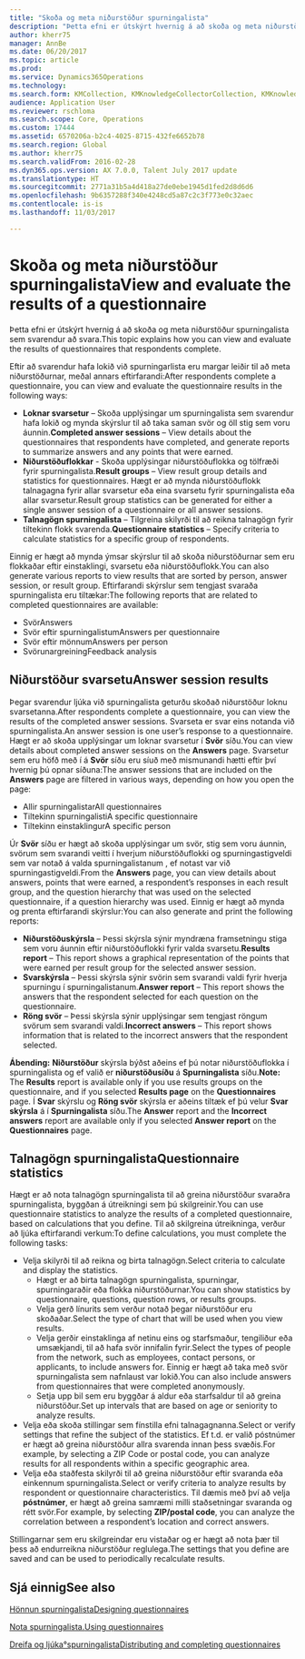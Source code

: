 ```yaml
---
title: "Skoða og meta niðurstöður spurningalista"
description: "Þetta efni er útskýrt hvernig á að skoða og meta niðurstöður spurningalista sem svarendur að svara."
author: kherr75
manager: AnnBe
ms.date: 06/20/2017
ms.topic: article
ms.prod: 
ms.service: Dynamics365Operations
ms.technology: 
ms.search.form: KMCollection, KMKnowledgeCollectorCollection, KMKnowledgeCollectorUserResults
audience: Application User
ms.reviewer: rschloma
ms.search.scope: Core, Operations
ms.custom: 17444
ms.assetid: 6570206a-b2c4-4025-8715-432fe6652b78
ms.search.region: Global
ms.author: kherr75
ms.search.validFrom: 2016-02-28
ms.dyn365.ops.version: AX 7.0.0, Talent July 2017 update
ms.translationtype: HT
ms.sourcegitcommit: 2771a31b5a4d418a27de0ebe1945d1fed2d8d6d6
ms.openlocfilehash: 9b6357288f340e4248cd5a87c2c3f773e0c32aec
ms.contentlocale: is-is
ms.lasthandoff: 11/03/2017

---
```


# <a name="view-and-evaluate-the-results-of-a-questionnaire"></a><span data-ttu-id="41058-103">Skoða og meta niðurstöður spurningalista</span><span class="sxs-lookup"><span data-stu-id="41058-103">View and evaluate the results of a questionnaire</span></span>

<span data-ttu-id="41058-104">Þetta efni er útskýrt hvernig á að skoða og meta niðurstöður spurningalista sem svarendur að svara.</span><span class="sxs-lookup"><span data-stu-id="41058-104">This topic explains how you can view and evaluate the results of questionnaires that respondents complete.</span></span> 

<span data-ttu-id="41058-105">Eftir að svarendur hafa lokið við spurningarlista eru margar leiðir til að meta niðurstöðurnar, meðal annars eftirfarandi:</span><span class="sxs-lookup"><span data-stu-id="41058-105">After respondents complete a questionnaire, you can view and evaluate the questionnaire results in the following ways:</span></span>

-   <span data-ttu-id="41058-106">**Loknar svarsetur** – Skoða upplýsingar um spurningalista sem svarendur hafa lokið og mynda skýrslur til að taka saman svör og öll stig sem voru áunnin.</span><span class="sxs-lookup"><span data-stu-id="41058-106">**Completed answer sessions** – View details about the questionnaires that respondents have completed, and generate reports to summarize answers and any points that were earned.</span></span>
-   <span data-ttu-id="41058-107">**Niðurstöðuflokkar** - Skoða upplýsingar niðurstöðuflokka og tölfræði fyrir spurningalista.</span><span class="sxs-lookup"><span data-stu-id="41058-107">**Result groups** – View result group details and statistics for questionnaires.</span></span> <span data-ttu-id="41058-108">Hægt er að mynda niðurstöðuflokk talnagagna fyrir allar svarsetur eða eina svarsetu fyrir spurningalista eða allar svarsetur.</span><span class="sxs-lookup"><span data-stu-id="41058-108">Result group statistics can be generated for either a single answer session  of a questionnaire or all answer sessions.</span></span>
-   <span data-ttu-id="41058-109">**Talnagögn spurningalista** – Tilgreina skilyrði til að reikna talnagögn fyrir tiltekinn flokk svarenda.</span><span class="sxs-lookup"><span data-stu-id="41058-109">**Questionnaire statistics** – Specify criteria to calculate statistics for a specific group of respondents.</span></span>

<span data-ttu-id="41058-110">Einnig er hægt að mynda ýmsar skýrslur til að skoða niðurstöðurnar sem eru flokkaðar eftir einstaklingi, svarsetu eða niðurstöðuflokk.</span><span class="sxs-lookup"><span data-stu-id="41058-110">You can also generate various reports to view results that are sorted by person, answer session, or result group.</span></span> <span data-ttu-id="41058-111">Eftirfarandi skýrslur sem tengjast svaraða spurningalista eru tiltækar:</span><span class="sxs-lookup"><span data-stu-id="41058-111">The following reports that are related to completed questionnaires are available:</span></span>

-   <span data-ttu-id="41058-112">Svör</span><span class="sxs-lookup"><span data-stu-id="41058-112">Answers</span></span>
-   <span data-ttu-id="41058-113">Svör eftir spurningalistum</span><span class="sxs-lookup"><span data-stu-id="41058-113">Answers per questionnaire</span></span>
-   <span data-ttu-id="41058-114">Svör eftir mönnum</span><span class="sxs-lookup"><span data-stu-id="41058-114">Answers per person</span></span>
-   <span data-ttu-id="41058-115">Svörunargreining</span><span class="sxs-lookup"><span data-stu-id="41058-115">Feedback analysis</span></span>

## <a name="answer-session-results"></a><span data-ttu-id="41058-116">Niðurstöður svarsetu</span><span class="sxs-lookup"><span data-stu-id="41058-116">Answer session results</span></span>
<span data-ttu-id="41058-117">Þegar svarendur ljúka við spurningalista geturðu skoðað niðurstöður loknu svarsetanna.</span><span class="sxs-lookup"><span data-stu-id="41058-117">After respondents complete a questionnaire, you can view the results of the completed answer sessions.</span></span> <span data-ttu-id="41058-118">Svarseta er svar eins notanda við spurningalista.</span><span class="sxs-lookup"><span data-stu-id="41058-118">An answer session is one user’s response to a questionnaire.</span></span> <span data-ttu-id="41058-119">Hægt er að skoða upplýsingar um loknar svarsetur í **Svör** síðu.</span><span class="sxs-lookup"><span data-stu-id="41058-119">You can view details about completed answer sessions on the **Answers** page.</span></span> <span data-ttu-id="41058-120">Svarsetur sem eru höfð með í á **Svör** síðu eru síuð með mismunandi hætti eftir því hvernig þú opnar síðuna:</span><span class="sxs-lookup"><span data-stu-id="41058-120">The answer sessions that are included on the **Answers** page are filtered in various ways, depending on how you open the page:</span></span>

-   <span data-ttu-id="41058-121">Allir spurningalistar</span><span class="sxs-lookup"><span data-stu-id="41058-121">All questionnaires</span></span>
-   <span data-ttu-id="41058-122">Tiltekinn spurningalisti</span><span class="sxs-lookup"><span data-stu-id="41058-122">A specific questionnaire</span></span>
-   <span data-ttu-id="41058-123">Tiltekinn einstaklingur</span><span class="sxs-lookup"><span data-stu-id="41058-123">A specific person</span></span>

<span data-ttu-id="41058-124">Úr **Svör** síðu er hægt að skoða upplýsingar um svör, stig sem voru áunnin, svörum sem svarandi veitti í hverjum niðurstöðuflokki og spurningastigveldi sem var notað á valda spurningalistanum , ef notast var við spurningastigveldi.</span><span class="sxs-lookup"><span data-stu-id="41058-124">From the **Answers** page, you can view details about answers, points that were earned, a respondent’s responses in each result group, and the question hierarchy that was used on the selected questionnaire, if a question hierarchy was used.</span></span> <span data-ttu-id="41058-125">Einnig er hægt að mynda og prenta eftirfarandi skýrslur:</span><span class="sxs-lookup"><span data-stu-id="41058-125">You can also generate and print the following reports:</span></span>

-   <span data-ttu-id="41058-126">**Niðurstöðuskýrsla** – Þessi skýrsla sýnir myndræna framsetningu stiga sem voru áunnin eftir niðurstöðuflokki fyrir valda svarsetu.</span><span class="sxs-lookup"><span data-stu-id="41058-126">**Results report** – This report shows a graphical representation of the points that were earned per result group for the selected answer session.</span></span>
-   <span data-ttu-id="41058-127">**Svarskýrsla** – Þessi skýrsla sýnir svörin sem svarandi valdi fyrir hverja spurningu í spurningalistanum.</span><span class="sxs-lookup"><span data-stu-id="41058-127">**Answer report** – This report shows the answers that the respondent selected for each question on the questionnaire.</span></span>
-   <span data-ttu-id="41058-128">**Röng svör** – Þessi skýrsla sýnir upplýsingar sem tengjast röngum svörum sem svarandi valdi.</span><span class="sxs-lookup"><span data-stu-id="41058-128">**Incorrect answers** – This report shows information that is related to the incorrect answers that the respondent selected.</span></span>

<span data-ttu-id="41058-129">**Ábending:** **Niðurstöður** skýrsla býðst aðeins ef þú notar niðurstöðuflokka í spurningalista og ef valið er **niðurstöðusíðu** á **Spurningalista** síðu.</span><span class="sxs-lookup"><span data-stu-id="41058-129">**Note:** The **Results** report is available only if you use results groups on the questionnaire, and if you selected **Results page** on the **Questionnaires** page.</span></span> <span data-ttu-id="41058-130">Í **Svar** skýrslu og **Röng svör** skýrsla er aðeins tiltæk ef þú velur **Svar skýrsla** á í **Spurningalista** síðu.</span><span class="sxs-lookup"><span data-stu-id="41058-130">The **Answer** report and the **Incorrect answers** report are available only if you selected **Answer report** on the **Questionnaires** page.</span></span>

## <a name="questionnaire-statistics"></a><span data-ttu-id="41058-131">Talnagögn spurningalista</span><span class="sxs-lookup"><span data-stu-id="41058-131">Questionnaire statistics</span></span>
<span data-ttu-id="41058-132">Hægt er að nota talnagögn spurningalista til að greina niðurstöður svaraðra spurningalista, byggðan á útreikningi sem þú skilgreinir.</span><span class="sxs-lookup"><span data-stu-id="41058-132">You can use questionnaire statistics to analyze the results of a completed questionnaire, based on calculations that you define.</span></span> <span data-ttu-id="41058-133">Til að skilgreina útreikninga, verður að ljúka eftirfarandi verkum:</span><span class="sxs-lookup"><span data-stu-id="41058-133">To define calculations, you must complete the following tasks:</span></span>

-   <span data-ttu-id="41058-134">Velja skilyrði til að reikna og birta talnagögn.</span><span class="sxs-lookup"><span data-stu-id="41058-134">Select criteria to calculate and display the statistics.</span></span>
    -   <span data-ttu-id="41058-135">Hægt er að birta talnagögn spurningalista, spurningar, spurningaraðir eða flokka niðurstöðurnar.</span><span class="sxs-lookup"><span data-stu-id="41058-135">You can show statistics by questionnaire, questions, question rows, or results groups.</span></span>
    -   <span data-ttu-id="41058-136">Velja gerð línurits sem verður notað þegar niðurstöður eru skoðaðar.</span><span class="sxs-lookup"><span data-stu-id="41058-136">Select the type of chart that will be used when you view results.</span></span>
    -   <span data-ttu-id="41058-137">Velja gerðir einstaklinga af netinu eins og starfsmaður, tengiliður eða umsækjandi, til að hafa svör innifalin fyrir.</span><span class="sxs-lookup"><span data-stu-id="41058-137">Select the types of people from the network, such as employees, contact persons, or applicants, to include answers for.</span></span> <span data-ttu-id="41058-138">Einnig er hægt að taka með svör spurningalista sem nafnlaust var lokið.</span><span class="sxs-lookup"><span data-stu-id="41058-138">You can also include answers from questionnaires that were completed anonymously.</span></span>
    -   <span data-ttu-id="41058-139">Setja upp bil sem eru byggðar á aldur eða starfsaldur til að greina niðurstöður.</span><span class="sxs-lookup"><span data-stu-id="41058-139">Set up intervals that are based on age or seniority to analyze results.</span></span>
-   <span data-ttu-id="41058-140">Velja eða skoða stillingar sem fínstilla efni talnagagnanna.</span><span class="sxs-lookup"><span data-stu-id="41058-140">Select or verify settings that refine the subject of the statistics.</span></span> <span data-ttu-id="41058-141">Ef t.d. er valið póstnúmer er hægt að greina niðurstöður allra svarenda innan þess svæðis.</span><span class="sxs-lookup"><span data-stu-id="41058-141">For example, by selecting a ZIP Code or postal code, you can analyze results for all respondents within a specific geographic area.</span></span>
-   <span data-ttu-id="41058-142">Velja eða staðfesta skilyrði til að greina niðurstöður eftir svaranda eða einkennum spurningalista.</span><span class="sxs-lookup"><span data-stu-id="41058-142">Select or verify criteria to analyze results by respondent or questionnaire characteristics.</span></span> <span data-ttu-id="41058-143">Til dæmis með því að velja **póstnúmer**, er hægt að greina samræmi milli staðsetningar svaranda og rétt svör.</span><span class="sxs-lookup"><span data-stu-id="41058-143">For example, by selecting **ZIP/postal code**, you can analyze the correlation between a respondent’s location and correct answers.</span></span>

<span data-ttu-id="41058-144">Stillingarnar sem eru skilgreindar eru vistaðar og er hægt að nota þær til þess að endurreikna niðurstöður reglulega.</span><span class="sxs-lookup"><span data-stu-id="41058-144">The settings that you define are saved and can be used to periodically recalculate results.</span></span>

<a name="see-also"></a><span data-ttu-id="41058-145">Sjá einnig</span><span class="sxs-lookup"><span data-stu-id="41058-145">See also</span></span>
--------

[<span data-ttu-id="41058-146">Hönnun spurningalista</span><span class="sxs-lookup"><span data-stu-id="41058-146">Designing questionnaires</span></span>](design-questionnaires.md)

[<span data-ttu-id="41058-147">Nota spurningalista.</span><span class="sxs-lookup"><span data-stu-id="41058-147">Using questionnaires</span></span>](questionnaires.md)

[<span data-ttu-id="41058-148">Dreifa og ljúka°spurningalista</span><span class="sxs-lookup"><span data-stu-id="41058-148">Distributing and completing questionnaires</span></span>](distribute-questionnaires.md)


